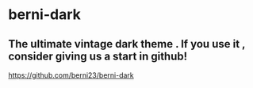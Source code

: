 # berni-dark

## The ultimate vintage dark theme . If you use it , consider giving us a start in github! 



https://github.com/berni23/berni-dark


